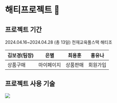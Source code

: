 # 해티프로젝트 🌅




## 프로젝트 기간



2024.04.16~2024.04.28 (총 13일)
천재교육풀스택 해티조 

|김보경(팀장)|은별|최용훈|홍유나|
|------|------|------|------|
|상품구매|마이페이지|상품판매|회원가입|


## 프로젝트 사용 기술
<img src="https://img.shields.io/badge/html-#E34F26?style=for-the-badge&logo=html5&logoColor=white">

